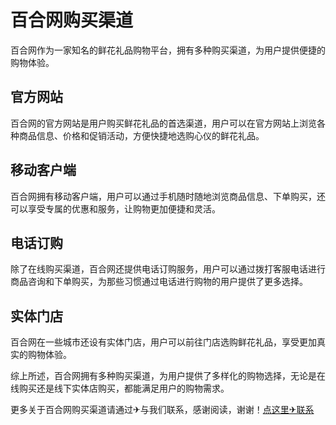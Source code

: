 # 百合网购买渠道

百合网作为一家知名的鲜花礼品购物平台，拥有多种购买渠道，为用户提供便捷的购物体验。

## 官方网站

百合网的官方网站是用户购买鲜花礼品的首选渠道，用户可以在官方网站上浏览各种商品信息、价格和促销活动，方便快捷地选购心仪的鲜花礼品。

## 移动客户端

百合网拥有移动客户端，用户可以通过手机随时随地浏览商品信息、下单购买，还可以享受专属的优惠和服务，让购物更加便捷和灵活。

## 电话订购

除了在线购买渠道，百合网还提供电话订购服务，用户可以通过拨打客服电话进行商品咨询和下单购买，为那些习惯通过电话进行购物的用户提供了更多选择。

## 实体门店

百合网在一些城市还设有实体门店，用户可以前往门店选购鲜花礼品，享受更加真实的购物体验。

综上所述，百合网拥有多种购买渠道，为用户提供了多样化的购物选择，无论是在线购买还是线下实体店购买，都能满足用户的购物需求。

更多关于百合网购买渠道请通过✈与我们联系，感谢阅读，谢谢！[点这里✈联系](https://gg.k02.cc)